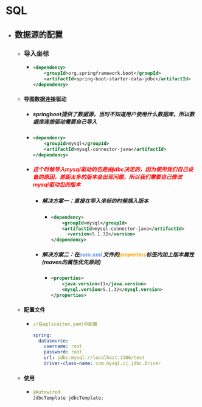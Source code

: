 # SQL

- ## 数据源的配置

  - ### 导入坐标

    - ```xml
      <dependency>
          <groupId>org.springframework.boot</groupId>
          <artifactId>spring-boot-starter-data-jdbc</artifactId>
      </dependency>
      ```

  - #### 导图数据连接驱动

    - ##### springboot提供了数据源，当时不知道用户使用什么数据库，所以数据库连接驱动需要自己导入

    - ```xml
      <dependency>
          <groupId>mysql</groupId>
          <artifactId>mysql-connector-java</artifactId>
      </dependency>
      ```

    - ##### <font color='red'>这个时候导入mysql驱动的包是由jdbc决定的，因为使用我们自己设备的原因，差距太多的版本会出现问题，所以我们需要自己修改mysql驱动包的版本</font>

      - ##### 解决方案一：直接在导入坐标的时候插入版本

        - ```xml
          <dependency>
              <groupId>mysql</groupId>
              <artifactId>mysql-connector-java</artifactId>
                <version>5.1.32</version>
          </dependency>
          ```

      - ##### 解决方案二：在<font color='cornflowerblue'>pom.xml</font> 文件的<font color='orange'>properties</font>标签内加上版本属性(maven的属性优先原则)

        - ```xml
          <properties>
              <java.version>11</java.version>
              <mysql.version>5.1.32</mysql.version>
          </properties>
          ```

  - #### 配置文件

    - ```yaml
      //在aplicaiton.yaml中配置
      
      spring:
        datasource:
          username: root
          password: root
          url: jdbc:mysql://localhost:3306/test
          driver-class-name: com.mysql.cj.jdbc.Driver
      ```

    

    

  - #### 使用

    - ```java
      @Autowired
      JdbcTemplate jdbcTemplate;
      ```

  

  

  

  

  

  

